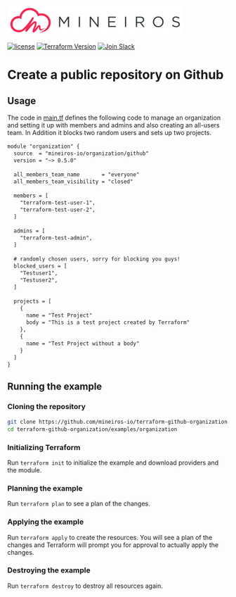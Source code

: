 [<img src="https://raw.githubusercontent.com/mineiros-io/brand/3bffd30e8bdbbde32c143e2650b2faa55f1df3ea/mineiros-primary-logo.svg" width="400"/>][homepage]

[![license][badge-license]][apache20]
[![Terraform Version][badge-terraform]][releases-terraform]
[![Join Slack][badge-slack]][slack]

# Create a public repository on Github

## Usage

The code in [main.tf] defines the following code to manage an organization
and setting it up with members and admins and also creating an all-users team.
In Addition it blocks two random users and sets up two projects.

```hcl
module "organization" {
  source  = "mineiros-io/organization/github"
  version = "~> 0.5.0"

  all_members_team_name       = "everyone"
  all_members_team_visibility = "closed"

  members = [
    "terraform-test-user-1",
    "terraform-test-user-2",
  ]

  admins = [
    "terraform-test-admin",
  ]

  # randomly chosen users, sorry for blocking you guys!
  blocked_users = [
    "Testuser1",
    "Testuser2",
  ]

  projects = [
    {
      name = "Test Project"
      body = "This is a test project created by Terraform"
    },
    {
      name = "Test Project without a body"
    }
  ]
}
```

## Running the example

### Cloning the repository

```bash
git clone https://github.com/mineiros-io/terraform-github-organization.git
cd terraform-github-organization/examples/organization
```

### Initializing Terraform

Run `terraform init` to initialize the example and download providers and the module.

### Planning the example

Run `terraform plan` to see a plan of the changes.

### Applying the example

Run `terraform apply` to create the resources.
You will see a plan of the changes and Terraform will prompt you for approval to actually apply the changes.

### Destroying the example

Run `terraform destroy` to destroy all resources again.

<!-- References -->

[main.tf]: https://github.com/mineiros-io/terraform-github-organization/blob/master/examples/organization/main.tf

[homepage]: https://mineiros.io/?ref=terraform-github-organization

[badge-license]: https://img.shields.io/badge/license-Apache%202.0-brightgreen.svg
[badge-terraform]: https://img.shields.io/badge/terraform-0.13%20and%200.12.9+-623CE4.svg?logo=terraform
[badge-slack]: https://img.shields.io/badge/slack-@mineiros--community-f32752.svg?logo=slack

[releases-terraform]: https://github.com/hashicorp/terraform/releases
[apache20]: https://opensource.org/licenses/Apache-2.0
[slack]: https://join.slack.com/t/mineiros-community/shared_invite/zt-ehidestg-aLGoIENLVs6tvwJ11w9WGg
